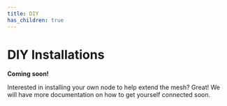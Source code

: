 ```yaml
---
title: DIY
has_children: true
---
```


# DIY Installations

__Coming soon!__

Interested in installing your own node to help extend the mesh? Great! We will have more documentation on how to get yourself connected soon.
